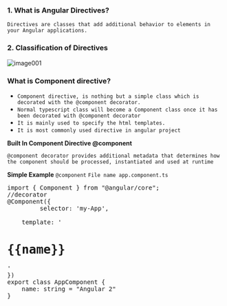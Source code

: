 ### 1. What is Angular Directives?

`Directives are classes that add additional behavior to elements in your Angular applications.`

### 2. Classification of Directives
![image001](https://user-images.githubusercontent.com/53125546/183284487-ec189e0a-3b11-4c3f-ab02-c625bd0e1c65.jpg)

### What is Component directive? 

- `Component directive, is nothing but a simple class which is decorated with the @component decorator.`
- `Normal typescript class will become a Component class once it has been decorated with @component decorator`
- `It is mainly used to specify the html templates.`
- `It is most commonly used directive in angular project`

**Built In Component Directive @component**

`@component decorator provides additional metadata that determines how the component should be processed, instantiated and used at runtime`

**Simple Example**
`@component`
`File name app.component.ts`
<pre>
import { Component } from "@angular/core";  
//decorator  
@Component({  
         selector: 'my-App',  
  
    template: '<h1>{{name}}</h1>'  
})    
export class AppComponent {  
    name: string = "Angular 2"  
}  
</pre>
